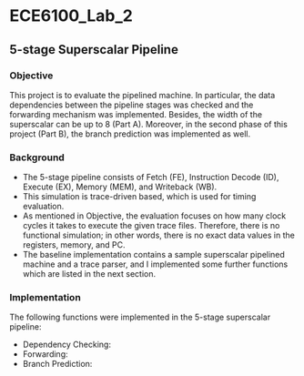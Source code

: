# ECE6100_Lab_2
## 5-stage Superscalar Pipeline

### Objective
This project is to evaluate the pipelined machine. In particular, the data dependencies between the pipeline stages was checked and the forwarding mechanism was implemented. Besides, the width of the superscalar can be up to 8 (Part A). Moreover, in the second phase of this project (Part B), the branch prediction was implemented as well.

### Background
- The 5-stage pipeline consists of Fetch (FE), Instruction Decode (ID), Execute (EX), Memory (MEM), and Writeback (WB).
- This simulation is trace-driven based, which is used for timing evaluation. 
- As mentioned in Objective, the evaluation focuses on how many clock cycles it takes to execute the given trace files. Therefore, there is no functional simulation; in other words, there is no exact data values in the registers, memory, and PC.
- The baseline implementation contains a sample superscalar pipelined machine and a trace parser, and I implemented some further functions which are listed in the next section.

### Implementation

The following functions were implemented in the 5-stage superscalar pipeline:  
- Dependency Checking:  
- Forwarding:  
- Branch Prediction:  

